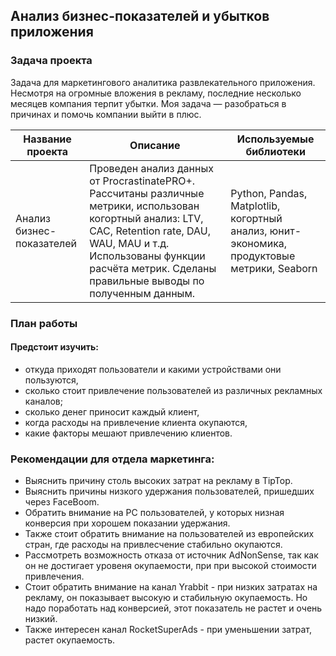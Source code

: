 ## Анализ бизнес-показателей и убытков приложения

### Задача проекта

Задача для маркетингового аналитика развлекательного приложения. Несмотря на огромные вложения в рекламу, последние несколько месяцев компания терпит убытки. Моя задача — разобраться в причинах и помочь компании выйти в плюс.

| Название проекта  | Описание | Используемые библиотеки |
| ------------- | ------------- | ------------- |
| Анализ бизнес-показателей  | Проведен анализ данных от ProcrastinatePRO+. Рассчитаны различные метрики, использован когортный анализ: LTV, CAC, Retention rate, DAU, WAU, MAU и т.д. Использованы функции расчёта метрик. Сделаны правильные выводы по полученным данным.  | Python, Pandas, Matplotlib, когортный анализ, юнит-экономика, продуктовые метрики, Seaborn |

### План работы

#### Предстоит изучить:
- откуда приходят пользователи и какими устройствами они пользуются,
- сколько стоит привлечение пользователей из различных рекламных каналов;
- сколько денег приносит каждый клиент,
- когда расходы на привлечение клиента окупаются,
- какие факторы мешают привлечению клиентов.

### Рекомендации для отдела маркетинга:

- Выяснить причину столь высоких затрат на рекламу в TipTop.
- Выяснить причины низкого удержания пользователей, пришедших через FaceBoom.
- Обратить внимание на PC пользователей, у которых низная конверсия при хорошем показании удержания.
- Также стоит обратить внимание на пользователей из европейских стран, где расходы на привлесчение стабильно окупаются.
- Рассмотреть возможность отказа от источник AdNonSense, так как он не достигает уровеня окупаемости, при при высокой стоимости привлечения.
- Стоит обратить внимание на канал Yrabbit - при низких затратах на рекламу, он показывает высокую и стабильную окупаемость. Но надо поработать над конверсией, этот показатель не растет и очень низкий.
- Также интересен канал RocketSuperAds - при уменьшении затрат, растет окупаемость.
